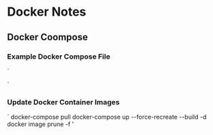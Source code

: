 # Docker Notes
## Docker Coompose
### Example Docker Compose File
`

`
### Update Docker Container Images
`
docker-compose pull
docker-compose up --force-recreate --build -d
docker image prune -f
'
